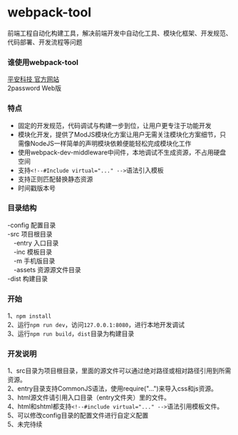 # webpack-tool

前端工程自动化构建工具，解决前端开发中自动化工具、模块化框架、开发规范、代码部署、开发流程等问题

### 谁使用webpack-tool
[平安科技 官方网站](http://tech.pingan.com)  
2password Web版

### 特点  
- 固定的开发规范，代码调试与构建一步到位，让用户更专注于功能开发  
- 模块化开发，提供了ModJS模块化方案让用户无需关注模块化方案细节，只需像NodeJS一样简单的声明模块依赖便能轻松完成模块化工作
- 使用webpack-dev-middleware中间件，本地调试不生成资源，不占用硬盘空间
- 支持`<!--#Include virtual="..." -->`语法引入模板  
- 支持正则匹配替换静态资源  
- 时间戳版本号


### 目录结构
-config  配置目录  
-src  项目根目录  
&emsp;-entry  入口目录  
&emsp;-inc  模板目录  
&emsp;-m    手机版目录  
&emsp;-assets  资源源文件目录  
-dist  构建目录  

### 开始
1、`npm install`  
2、运行`npm run dev`，访问`127.0.0.1:8080`，进行本地开发调试  
3、运行`npm run build`，`dist`目录为构建目录

### 开发说明
1、src目录为项目根目录，里面的源文件可以通过绝对路径或相对路径引用到所需资源。  
2、entry目录支持CommonJS语法，使用require("...")来导入css和js资源。  
3、html源文件请引用入口目录（entry文件夹）里的文件。  
4、html和shtml都支持`<!--#include virtual="..." -->`语法引用模板文件。  
5、可以修改config目录的配置文件进行自定义配置  
5、未完待续
